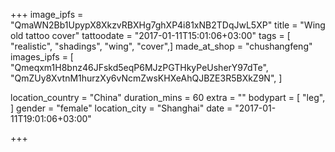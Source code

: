 +++
image_ipfs = "QmaWN2Bb1UpypX8XkzvRBXHg7ghXP4i81xNB2TDqJwL5XP"
title = "Wing old tattoo cover"
tattoodate = "2017-01-11T15:01:06+03:00"
tags = [
"realistic",
"shadings",
"wing",
"cover",]
made_at_shop = "chushangfeng"
images_ipfs = [  
  "Qmeqxm1H8bnz46JFskd5eqP6MJzPGTHkyPeUsherY97dTe",
  "QmZUy8XvtnM1hurzXy6vNcmZwsKHXeAhQJBZE3R5BXkZ9N",
]

location_country = "China"
duration_mins = 60
extra = ""
bodypart = [
"leg",
]
gender = "female"
location_city = "Shanghai"
date = "2017-01-11T19:01:06+03:00"

+++
